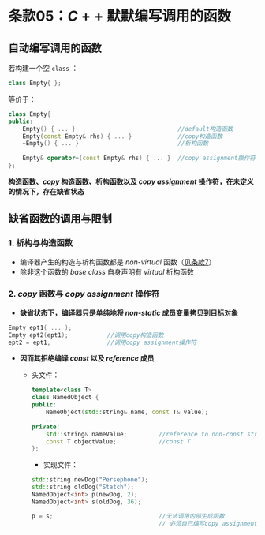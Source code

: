 # 条款05：$C++$ 默默编写调用的函数

## 自动编写调用的函数

若构建一个空 `class` ：

```C++
class Empty{ };
```

等价于：

```C++
class Empty{
public:
    Empty() { ... }								//default构造函数
    Empty(const Empty& rhs) { ... }				//copy构造函数
    ~Empty() { ... }							//析构函数
    
    Empty& operator=(const Empty& rhs) { ... }	//copy assignment操作符
};
```

**构造函数、$copy$ 构造函数、析构函数以及 $copy\ assignment$ 操作符，在未定义的情况下，存在缺省状态**



## 缺省函数的调用与限制

### 1. 析构与构造函数

+ 编译器产生的构造与析构函数都是 $non$-$virtual$ 函数（[见条款7](条款07：为多态基类声明virtual析构函数.md)）
+ 除非这个函数的 $base\ class$ 自身声明有 $virtual$ 析构函数



### 2. $copy$ 函数与 $copy\ assignment$ 操作符

+ **缺省状态下，编译器只是单纯地将 $non$-$static$ 成员变量拷贝到目标对象**

```C++
Empty ept1( ... );
Empty ept2(ept1);			//调用copy构造函数
ept2 = ept1;				//调用copy assignment操作符
```



+ **因而其拒绝编译 $const$ 以及 $reference$ 成员**
  + 头文件：

    ```C++
    template<class T>
    class NamedObject {
    public:
        NameObject(std::string& name, const T& value);
        ...
    private:
        std::string& nameValue;			//reference to non-const string
        const T objectValue;			//const T
    };
    ```

	+ 实现文件：

    ```C++
    std::string newDog("Persephone");
    std::string oldDog("Statch");
    NamedObject<int> p(newDog, 2);
    NamedObject<int> s(oldDog, 36);

    p = s;								//无法调用内部生成函数
    									// 必须自己编写copy assignment操作符
    ```

